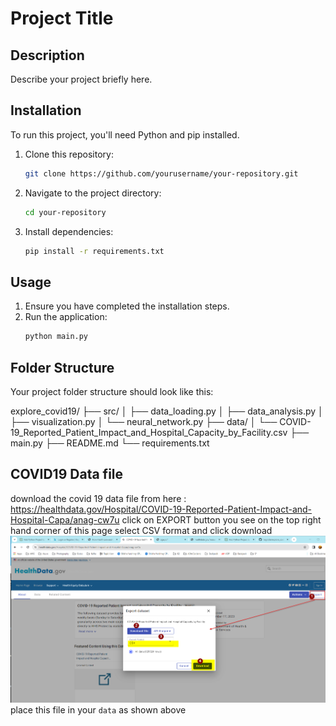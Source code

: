 # Project Title

## Description

Describe your project briefly here.

## Installation

To run this project, you'll need Python and pip installed.

1. Clone this repository:
    ```bash
    git clone https://github.com/yourusername/your-repository.git
    ```

2. Navigate to the project directory:
    ```bash
    cd your-repository
    ```

3. Install dependencies:
    ```bash
    pip install -r requirements.txt
    ```

## Usage

1. Ensure you have completed the installation steps.
2. Run the application:
    ```bash
    python main.py
    ```

## Folder Structure

Your project folder structure should look like this:

explore_covid19/
├── src/
│ ├── data_loading.py
│ ├── data_analysis.py
│ ├── visualization.py
│ └── neural_network.py
├── data/
│ └── COVID-19_Reported_Patient_Impact_and_Hospital_Capacity_by_Facility.csv
├── main.py
├── README.md
└── requirements.txt

## COVID19 Data file 
download the covid 19 data file from here : https://healthdata.gov/Hospital/COVID-19-Reported-Patient-Impact-and-Hospital-Capa/anag-cw7u
click on EXPORT button you see on the top right hand corner of this page 
select CSV format and click download
![Alt text](image.png)
place this file in your `data` as shown above

